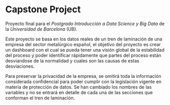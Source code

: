 # Capstone Project

Proyecto final para el *Postgrado Introducción a Data Science y Big Data* de la *Universidad de Barcelona* (UB).

Este proyecto se basa en los datos reales de un tren de laminación de una empresa del sector metalúrgico español, el objetivo del proyecto es crear un dashboard con el cual se pueda tener una visión global de la estabilidad del proceso y poder identificar rápidamente que partes del proceso están desviandose de la normalidad y cuales son las causas de estas desviaciones.

Para preservar la privacidad de la empresa, se omitirá toda la información considerada confidencial para poder cumplir con la legislación vigente en materia de protección de datos. Se han cambiado los nombres de las variables y no se entrará en detalle de cada una de las secciones que conforman el tren de laminación.


